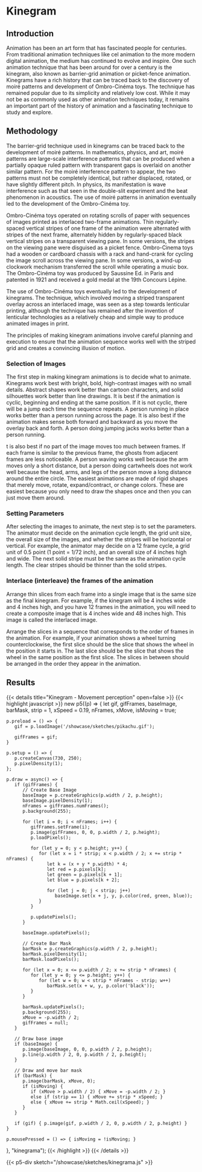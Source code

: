 # Kinegram

## Introduction 

Animation has been an art form that has fascinated people for centuries. From traditional animation techniques like cel animation to the more modern digital animation, the medium has continued to evolve and inspire. One such animation technique that has been around for over a century is the kinegram, also known as barrier-grid animation or picket-fence animation. Kinegrams have a rich history that can be traced back to the discovery of moiré patterns and development of Ombro-Cinéma toys. The technique has remained popular due to its simplicity and relatively low cost. While it may not be as commonly used as other animation techniques today, it remains an important part of the history of animation and a fascinating technique to study and explore.

## Methodology

The barrier-grid technique used in kinegrams can be traced back to the development of moiré patterns. In mathematics, physics, and art, moiré patterns are large-scale interference patterns that can be produced when a partially opaque ruled pattern with transparent gaps is overlaid on another similar pattern. For the moiré interference pattern to appear, the two patterns must not be completely identical, but rather displaced, rotated, or have slightly different pitch. In physics, its manifestation is wave interference such as that seen in the double-slit experiment and the beat phenomenon in acoustics. The use of moiré patterns in animation eventually led to the development of the Ombro-Cinéma toy.

Ombro-Cinéma toys operated on rotating scrolls of paper with sequences of images printed as interlaced two-frame animations. Thin regularly-spaced vertical stripes of one frame of the animation were alternated with stripes of the next frame, alternately hidden by regularly-spaced black vertical stripes on a transparent viewing pane. In some versions, the stripes on the viewing pane were disguised as a picket fence. Ombro-Cinema toys had a wooden or cardboard chassis with a rack and hand-crank for cycling the image scroll across the viewing pane. In some versions, a wind-up clockwork mechanism transferred the scroll while operating a music box. The Ombro-Cinéma toy was produced by Saussine Ed. in Paris and patented in 1921 and received a gold medal at the 19th Concours Lépine.

The use of Ombro-Cinéma toys eventually led to the development of kinegrams. The technique, which involved moving a striped transparent overlay across an interlaced image, was seen as a step towards lenticular printing, although the technique has remained after the invention of lenticular technologies as a relatively cheap and simple way to produce animated images in print.

The principles of making kinegram animations involve careful planning and execution to ensure that the animation sequence works well with the striped grid and creates a convincing illusion of motion.

### Selection of Images

The first step in making kinegram animations is to decide what to animate. Kinegrams work best with bright, bold, high-contrast images with no small details. Abstract shapes work better than cartoon characters, and solid silhouettes work better than line drawings. It is best if the animation is cyclic, beginning and ending at the same position. If it is not cyclic, there will be a jump each time the sequence repeats. A person running in place works better than a person running across the page. It is also best if the animation makes sense both forward and backward as you move the overlay back and forth. A person doing jumping jacks works better than a person running.

t is also best if no part of the image moves too much between frames. If each frame is similar to the previous frame, the ghosts from adjacent frames are less noticeable. A person waving works well because the arm moves only a short distance, but a person doing cartwheels does not work well because the head, arms, and legs of the person move a long distance around the entire circle. The easiest animations are made of rigid shapes that merely move, rotate, expand/contract, or change colors. These are easiest because you only need to draw the shapes once and then you can just move them around.

### Setting Parameters

After selecting the images to animate, the next step is to set the parameters. The animator must decide on the animation cycle length, the grid unit size, the overall size of the images, and whether the stripes will be horizontal or vertical. For example, the animator may decide on a 12 frame cycle, a grid unit of 0.5 point (1 point = 1/72 inch), and an overall size of 4 inches high and wide. The next solid stripe must be the same as the animation cycle length. The clear stripes should be thinner than the solid stripes.

### Interlace (interleave) the frames of the animation 

Arrange thin slices from each frame into a single image that is the same size as the final kinegram. For example, if the kinegram will be 4 inches wide and 4 inches high, and you have 12 frames in the animation, you will need to create a composite image that is 4 inches wide and 48 inches high. This image is called the interlaced image.

Arrange the slices in a sequence that corresponds to the order of frames in the animation. For example, if your animation shows a wheel turning counterclockwise, the first slice should be the slice that shows the wheel in the position it starts in. The last slice should be the slice that shows the wheel in the same position as the first slice. The slices in between should be arranged in the order they appear in the animation.

## Results

{{< details title="Kinegram - Movement perception" open=false >}}
{{< highlight javascript >}}
new p5((p) => {
    let gif, gifFrames, baseImage, barMask, strip = 1, xSpeed = 0.19, nFrames, xMove, isMoving = true;
 
    p.preload = () => {
       gif = p.loadImage('/showcase/sketches/pikachu.gif');
       
       gifFrames = gif;
    }
 
    p.setup = () => {
       p.createCanvas(730, 250);
       p.pixelDensity(1);     
    };
 
    p.draw = async() => {
       if (gifFrames) {
          // Create Base Image
          baseImage = p.createGraphics(p.width / 2, p.height);
          baseImage.pixelDensity(1);
          nFrames = gifFrames.numFrames();
          p.background(255);
 
          for (let i = 0; i < nFrames; i++) {
             gifFrames.setFrame(i);
             p.image(gifFrames, 0, 0, p.width / 2, p.height);
             p.loadPixels();
 
             for (let y = 0; y < p.height; y++) {
                for (let x = i * strip; x < p.width / 2; x += strip * nFrames) {
                   let k = (x + y * p.width) * 4;
                   let red = p.pixels[k];
                   let green = p.pixels[k + 1];
                   let blue = p.pixels[k + 2];
 
                   for (let j = 0; j < strip; j++)
                      baseImage.set(x + j, y, p.color(red, green, blue));
                }
             }
 
             p.updatePixels();
          }
 
          baseImage.updatePixels();
 
          // Create Bar Mask
          barMask = p.createGraphics(p.width / 2, p.height);
          barMask.pixelDensity(1);
          barMask.loadPixels();
 
          for (let x = 0; x <= p.width / 2; x += strip * nFrames) {
             for (let y = 0; y <= p.height; y++) {
                for (let w = 0; w < strip * nFrames - strip; w++)
                   barMask.set(x + w, y, p.color('black'));
             }
          }
 
          barMask.updatePixels();
          p.background(255);
          xMove = -p.width / 2;
          gifFrames = null;
       }
 
       // Draw base image
       if (baseImage) {
          p.image(baseImage, 0, 0, p.width / 2, p.height);
          p.line(p.width / 2, 0, p.width / 2, p.height);
       }
 
       // Draw and move bar mask
       if (barMask) {
          p.image(barMask, xMove, 0);
          if (isMoving) {
             if (xMove > p.width / 2) { xMove = -p.width / 2; }
             else if (strip == 1) { xMove += strip * xSpeed; }
             else { xMove += strip * Math.ceil(xSpeed); }
          }
       }
 
       if (gif) { p.image(gif, p.width / 2, 0, p.width / 2, p.height) }
    }
 
    p.mousePressed = () => { isMoving = !isMoving; }
 },
  "kinegrama");
{{< /highlight >}}
{{< /details >}}

{{< p5-div sketch="/showcase/sketches/kinegrama.js" >}}